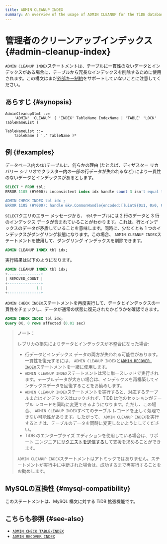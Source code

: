 ```yaml
---
title: ADMIN CLEANUP INDEX
summary: An overview of the usage of ADMIN CLEANUP for the TiDB database.
---
```


# 管理者のクリーンアップインデックス {#admin-cleanup-index}

`ADMIN CLEANUP INDEX`ステートメントは、テーブルに一貫性のないデータとインデックスがある場合に、テーブルから冗長なインデックスを削除するために使用されます。この構文はまだ[外部キー制約](/foreign-key.md)をサポートしていないことに注意してください。

## あらすじ {#synopsis}

```ebnf+diagram
AdminCleanupStmt ::=
    'ADMIN' 'CLEANUP' ( 'INDEX' TableName IndexName | 'TABLE' 'LOCK' TableNameList )

TableNameList ::=
    TableName ( ',' TableName )*
```

## 例 {#examples}

データベース内の`tbl`テーブルに、何らかの理由 (たとえば、ディザスター リカバリー シナリオでクラスター内の一部の行データが失われるなど) により一貫性のないデータとインデックスがあるとします。

```sql
SELECT * FROM tbl;
ERROR 1105 (HY000): inconsistent index idx handle count 3 isn't equal to value count 2

ADMIN CHECK INDEX tbl idx ;
ERROR 1105 (HY000): handle &kv.CommonHandle{encoded:[]uint8{0x1, 0x0, 0x0, 0x0, 0x0, 0x0, 0x0, 0x0, 0x0, 0xf8}, colEndOffsets:[]uint16{0xa}}, index:types.Datum{k:0x5, decimal:0x0, length:0x0, i:0, collation:"utf8mb4_bin", b:[]uint8{0x0}, x:interface {}(nil)} != record:<nil>
```

`SELECT`クエリのエラー メッセージから、 `tbl`テーブルには 2 行のデータと 3 行のインデックス データが含まれていることがわかります。これは、行とインデックスのデータが矛盾していることを意味します。同時に、少なくとも 1 つのインデックスがダングリング状態になります。この場合、 `ADMIN CLEANUP INDEX`ステートメントを使用して、ダングリング インデックスを削除できます。

```sql
ADMIN CLEANUP INDEX tbl idx;
```

実行結果は以下のようになります。

```sql
ADMIN CLEANUP INDEX tbl idx;
+---------------+
| REMOVED_COUNT |
+---------------+
|             1 |
+---------------+
```

`ADMIN CHECK INDEX`ステートメントを再度実行して、データとインデックスの一貫性をチェックし、データが通常の状態に復元されたかどうかを確認できます。

```sql
ADMIN CHECK INDEX tbl idx;
Query OK, 0 rows affected (0.01 sec)
```

> **ノート：**
>
> レプリカの損失によりデータとインデックスが不整合になった場合:
>
> -   行データとインデックス データの両方が失われる可能性があります。一貫性を復元するには、 `ADMIN CLEANUP INDEX`と[`ADMIN RECOVER INDEX`](/sql-statements/sql-statement-admin-recover.md)ステートメントを一緒に使用します。
> -   `ADMIN CLEANUP INDEX`ステートメントは常に単一スレッドで実行されます。テーブルデータが大きい場合は、インデックスを再構築してインデックスデータを回復することをお勧めします。
> -   `ADMIN CLEANUP INDEX`ステートメントを実行すると、対応するテーブルまたはインデックスはロックされず、TiDB は他のセッションがテーブル レコードを同時に変更できるようになります。ただし、この場合、 `ADMIN CLEANUP INDEX`すべてのテーブル レコードを正しく処理できない可能性があります。したがって、 `ADMIN CLEANUP INDEX`を実行するときは、テーブルのデータを同時に変更しないようにしてください。
> -   TiDB のエンタープライズ エディションを使用している場合は、サポート エンジニアに[リクエストを送信する](https://support.pingcap.com/hc/en-us)して支援を求めることができます。
>
> `ADMIN CLEANUP INDEX`ステートメントはアトミックではありません。ステートメントが実行中に中断された場合は、成功するまで再実行することをお勧めします。

## MySQLの互換性 {#mysql-compatibility}

このステートメントは、MySQL 構文に対する TiDB 拡張機能です。

## こちらも参照 {#see-also}

-   [`ADMIN CHECK TABLE/INDEX`](/sql-statements/sql-statement-admin-check-table-index.md)
-   [`ADMIN RECOVER INDEX`](/sql-statements/sql-statement-admin-recover.md)
